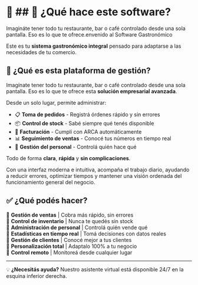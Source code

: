 # 🚀 ## 🎯 ¿Qué hace este software?
Imagináte tener todo tu restaurante, bar o café controlado desde una sola pantalla. Eso es lo que te ofrece.envenido al Software Gastronómico
<div id="introduccion"></div>

Este es tu **sistema gastronómico integral** pensado para adaptarse a las necesidades de tu comercio.

## 🎯 ¿Qué es esta plataforma de gestión?
Imagínate tener todo tu restaurante, bar o café controlado desde una sola pantalla. Eso es lo que te ofrece esta **solución empresarial avanzada**.

Desde un solo lugar, permite administrar:
- 📋 **Toma de pedidos** - Registrá órdenes rápido y sin errores
- 📦 **Control de stock** - Sabé siempre qué tenés disponible  
- 🧾 **Facturación** - Cumplí con ARCA automáticamente
- 📊 **Seguimiento de ventas** - Conocé tus números en tiempo real
- 👥 **Gestión del personal** - Controlá quién hace qué

Todo de forma **clara**, **rápida** y **sin complicaciones**.

Con una interfaz moderna e intuitiva, acompaña el trabajo diario, ayudando a reducir errores, optimizar tiempos y mantener una visión ordenada del funcionamiento general del negocio.

## ✅ ¿Qué podés hacer?

🔹 **Gestión de ventas** | Cobra más rápido, sin errores  
🔹 **Control de inventario** | Nunca te quedés sin stock  
🔹 **Administración de personal** | Controlá quién vende qué  
🔹 **Estadísticas en tiempo real** | Tomá decisiones con datos reales  
🔹 **Gestión de clientes** | Conocé mejor a tus clientes  
🔹 **Personalización total** | Adaptalo 100% a tu negocio  
🔹 **Control remoto** | Monitoreá desde cualquier lugar

---
💡 **¿Necesitás ayuda?** Nuestro asistente virtual está disponible 24/7 en la esquina inferior derecha. 
